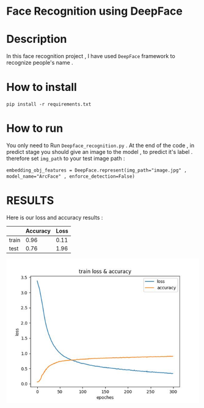 # Face Recognition using DeepFace


# Description 
In this face recognition project ,  I have used `DeepFace` framework to recognize people's name .


# How to install 
```
pip install -r requirements.txt 
```


# How to run 

You only need to Run `Deepface_recognition.py` . At the end of the code , in predict stage you should give an image to the model , to predict it's label .  
therefore set `img_path` to your test image path :
``` 
embedding_obj_features = DeepFace.represent(img_path="image.jpg" , model_name="ArcFace" , enforce_detection=False)

```


# RESULTS 
Here is our loss and accuracy results :

|| Accuracy  | Loss |
| ------------ | ------------- | ------------- |
train  | 0.96  | 0.11 |
test   | 0.76  | 1.96 |


<p float="center">
    <img src  = "assets\train_result.jpg" width=600 /> 
</p>


